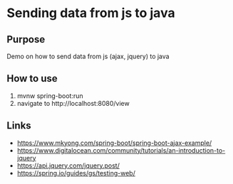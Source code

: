 # Sending data from js to java

## Purpose
Demo on how to send data from js (ajax, jquery) to java

## How to use
1. mvnw spring-boot:run
2. navigate to http://localhost:8080/view

## Links
* https://www.mkyong.com/spring-boot/spring-boot-ajax-example/
* https://www.digitalocean.com/community/tutorials/an-introduction-to-jquery
* https://api.jquery.com/jquery.post/
* https://spring.io/guides/gs/testing-web/
